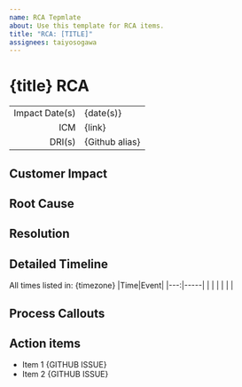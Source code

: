```yaml
---
name: RCA Tepmlate
about: Use this template for RCA items.
title: "RCA: [TITLE]"
assignees: taiyosogawa
---
```


# {title} RCA
|              |                |
|-------------:|----------------|
|Impact Date(s)| {date(s)}      |
|ICM           | {link}         |
|DRI(s)        | {Github alias} |

## Customer Impact
<!-- A description of the issue from the customer's perspective. Provide important quantifiers where applicable. -->

## Root Cause
<!-- A description of the underlying cause. -->

## Resolution
<!-- Steps taken to resolve the issue. -->

## Detailed Timeline 
<!-- A chronological list of customer-impacting, investigation, and resolution events. -->

All times listed in: {timezone}
|Time|Event|
|---:|-----|
| | |
| | |

## Process Callouts
<!-- Difficulties and pitfalls in diagnosing or resolving the issue. -->

## Action items
<!-- Action items drawn from any of the previous sections or otherwise. -->
- Item 1 {GITHUB ISSUE}
- Item 2 {GITHUB ISSUE}

<!-- Add more sections if needed! -->
